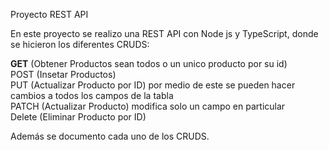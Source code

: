 Proyecto REST API

En este proyecto se realizo una REST API con Node js y TypeScript, donde se hicieron los diferentes CRUDS:

<strong>GET</strong> (Obtener Productos sean todos o un unico producto por su id) <br/>
POST (Insetar Productos) <br/>
PUT (Actualizar Producto por ID) por medio de este se pueden hacer cambios a todos los campos de la tabla <br/>
PATCH (Actualizar Producto) modifica solo un campo en particular <br/>
Delete (Eliminar Producto por ID) <br/>

Además se documento cada uno de los CRUDS.

